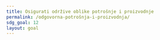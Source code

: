 ```yaml
---
title: Osigurati održive oblike potrošnje i proizvodnje
permalink: /odgovorna-potrošnja-i-proizvodnja/
sdg_goal: 12
layout: goal
---
```


